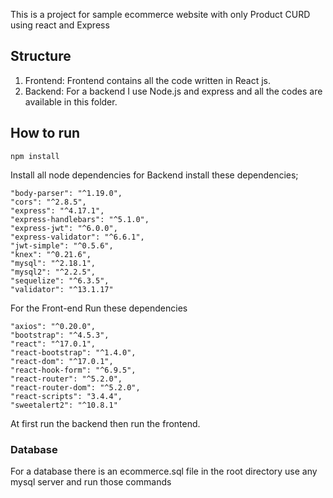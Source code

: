 This is a project for sample ecommerce website with only Product CURD using react and Express
## Structure

1) Frontend: Frontend contains all the code written in React js.
2) Backend: For a backend I use Node.js and express and all the codes are available in this folder.
## How to run

```console
npm install
```
Install all node dependencies
 for Backend install these dependencies;
 
 ```
"body-parser": "^1.19.0",
"cors": "^2.8.5",
"express": "^4.17.1",
"express-handlebars": "^5.1.0",
"express-jwt": "^6.0.0",
"express-validator": "^6.6.1",
"jwt-simple": "^0.5.6",
"knex": "^0.21.6",
"mysql": "^2.18.1",
"mysql2": "^2.2.5",
"sequelize": "^6.3.5",
"validator": "^13.1.17"
```

For the Front-end Run these dependencies
```
"axios": "^0.20.0",
"bootstrap": "^4.5.3",
"react": "^17.0.1",
"react-bootstrap": "^1.4.0",
"react-dom": "^17.0.1",
"react-hook-form": "^6.9.5",
"react-router": "^5.2.0",
"react-router-dom": "^5.2.0",
"react-scripts": "3.4.4",
"sweetalert2": "^10.8.1"
```


At first run the backend then run the frontend.

### Database
For a database there is an ecommerce.sql file in the root directory use any mysql server and run those commands


